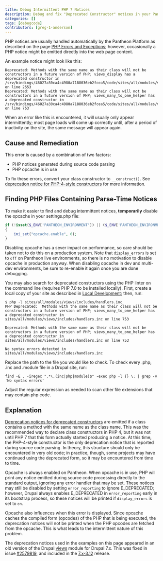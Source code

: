 ```yaml
---
title: Debug Intermittent PHP 7 Notices
description: Debug and fix "Deprecated Constructor" notices in your Pantheon site.
categories: []
tags: [debugcode]
contributors: [greg-1-anderson]
---
```


PHP notices are usually handled automatically by the Pantheon Platform as described on the page [PHP Errors and Exceptions](/docs/php-errors); however, occasionally a PHP notice might be emitted directly into the web page content.

An example notice might look like this:
```
Deprecated: Methods with the same name as their class will not be constructors in a future version of PHP; views_display has a deprecated constructor in /srv/bindings/46027a30ca4c4980a7188036eb2fcea5/code/sites/all/modules/views/includes/view.inc on line 2553
Deprecated: Methods with the same name as their class will not be constructors in a future version of PHP; views_many_to_one_helper has a deprecated constructor in /srv/bindings/46027a30ca4c4980a7188036eb2fcea5/code/sites/all/modules/views/includes/handlers.inc on line 753
```

When an error like this is encountered, it will usually only appear intermittently; most page loads will come up correctly until, after a period of inactivity on the site, the same message will appear again.

## Cause and Remediation

This error is caused by a combination of two factors:

- PHP notices generated during source code parsing
- PHP opcache is in use

To fix these errors, convert your class constructor to `__construct()`. See [deprecation notice for PHP-4-style constructors](https://secure.php.net/manual/en/migration70.deprecated.php#migration70.deprecated.php4-constructors) for more information.

## Finding PHP Files Containing Parse-Time Notices

To make it easier to find and debug intermittent notices, **temporarily** disable the opcache in your settings.php file:
```php
if (!isset($_ENV['PANTHEON_ENVIRONMENT']) || ($_ENV['PANTHEON_ENVIRONMENT'] != 'live'))
{
    ini_set("opcache.enable", 0);
}
```

<Alert title="Warning" type="danger">

Disabling opcache has a sever impact on performance, so care should be taken not to do this on a production system. Note that `display_errors` is set to `off` on Pantheon live environments, so there is no motivation to disable opcache in production anyway. When disabling opcache in dev and multi-dev environments, be sure to re-enable it again once you are done debugging.

</Alert>

You may also search for deprecated constructors using the PHP linter on the command line (requires PHP 7.0 to be installed locally). First, create a local copy of your site as described in [Local Development](/docs/local-development); then, run:
```
$ php -l sites/all/modules/views/includes/handlers.inc
PHP Deprecated:  Methods with the same name as their class will not be constructors in a future version of PHP; views_many_to_one_helper has a deprecated constructor in sites/all/modules/views/includes/handlers.inc on line 753

Deprecated: Methods with the same name as their class will not be constructors in a future version of PHP; views_many_to_one_helper has a deprecated constructor in sites/all/modules/views/includes/handlers.inc on line 753

No syntax errors detected in sites/all/modules/views/includes/handlers.inc
```
Replace the path to the file you would like to check. To check every .php, .inc and .module file in a Drupal site, run:
```
find -E . -iregex ".*\.(inc|php|module)$" -exec php -l {} \; | grep -v 'No syntax errors'
```
Adjust the regular expression as needed to scan other file extensions that may contain php code.

## Explanation

[Deprecation notices for deprecated constructors](https://secure.php.net/manual/en/migration70.deprecated.php#migration70.deprecated.php4-constructors) are emitted if a class contains a method with the same name as the class name. This was the recommended way to declare class constructors in PHP 4, but it was not until PHP 7 that this form actually started producing a notice. At this time, the PHP-4-style constructor is the only deprecation notice that is reported during source code parsing. In theory, this structure should only be encountered in very old code; in practice, though, some projects may have continued using the deprecated form, so it may be encountered from time to time.

Opcache is always enabled on Pantheon. When opcache is in use, PHP will print any notice emitted during source code processing directly to the standard output, ignoring any error handler that may be set. These notices may still be disabled by setting `error_reporting` to ignore E_DEPRECATED; however, Drupal always enables E_DEPRECATED in `error_reporting` early in its bootstrap process, so these notices will be printed if `display_errors` is set to `on`.

Opcache also influences when this error is displayed. Since opcache caches the compiled form (opcodes) of the PHP that is being executed, the deprecation notices will not be printed when the PHP opcodes are fetched from the opcache. This is what leads to the intermittent nature of this problem.

<Alert title="Note" type="info">

The deprecation notices used in the examples on this page appeared in an old version of the Drupal [views](https://www.drupal.org/project/views) module for Drupal 7.x. This was fixed in issue [#2579819](https://www.drupal.org/node/2579819), and included in the [7.x-3.12](https://www.drupal.org/project/views/releases/7.x-3.12) release.

</Alert>
